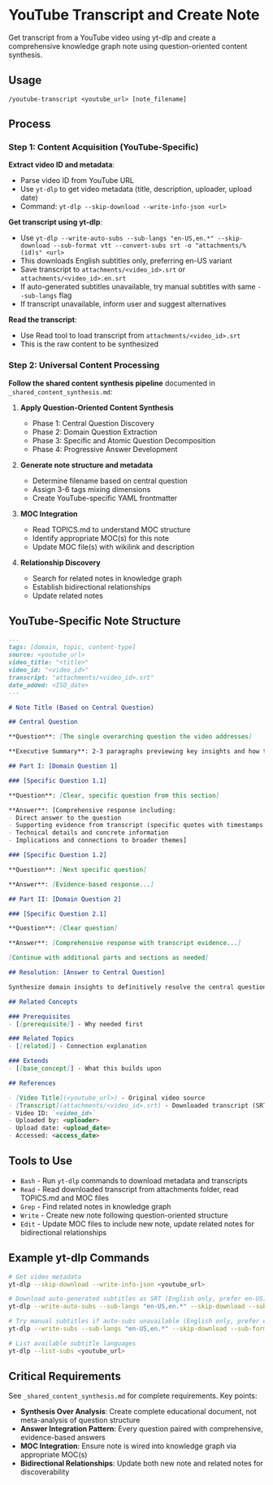 # YouTube Transcript and Create Note

Get transcript from a YouTube video using yt-dlp and create a comprehensive knowledge graph note using question-oriented content synthesis.

## Usage

`/youtube-transcript <youtube_url> [note_filename]`

## Process

### Step 1: Content Acquisition (YouTube-Specific)

**Extract video ID and metadata**:
- Parse video ID from YouTube URL
- Use `yt-dlp` to get video metadata (title, description, uploader, upload date)
- Command: `yt-dlp --skip-download --write-info-json <url>`

**Get transcript using yt-dlp**:
- Use `yt-dlp --write-auto-subs --sub-langs "en-US,en.*" --skip-download --sub-format vtt --convert-subs srt -o "attachments/%(id)s" <url>`
- This downloads English subtitles only, preferring en-US variant
- Save transcript to `attachments/<video_id>.srt` or `attachments/<video_id>.en.srt`
- If auto-generated subtitles unavailable, try manual subtitles with same `--sub-langs` flag
- If transcript unavailable, inform user and suggest alternatives

**Read the transcript**:
- Use Read tool to load transcript from `attachments/<video_id>.srt`
- This is the raw content to be synthesized

### Step 2: Universal Content Processing

**Follow the shared content synthesis pipeline** documented in `_shared_content_synthesis.md`:

1. **Apply Question-Oriented Content Synthesis**
   - Phase 1: Central Question Discovery
   - Phase 2: Domain Question Extraction
   - Phase 3: Specific and Atomic Question Decomposition
   - Phase 4: Progressive Answer Development

2. **Generate note structure and metadata**
   - Determine filename based on central question
   - Assign 3-6 tags mixing dimensions
   - Create YouTube-specific YAML frontmatter

3. **MOC Integration**
   - Read TOPICS.md to understand MOC structure
   - Identify appropriate MOC(s) for this note
   - Update MOC file(s) with wikilink and description

4. **Relationship Discovery**
   - Search for related notes in knowledge graph
   - Establish bidirectional relationships
   - Update related notes

## YouTube-Specific Note Structure

```markdown
---
tags: [domain, topic, content-type]
source: <youtube_url>
video_title: "<title>"
video_id: "<video_id>"
transcript: "attachments/<video_id>.srt"
date_added: <ISO_date>
---

# Note Title (Based on Central Question)

## Central Question

**Question**: [The single overarching question the video addresses]

**Executive Summary**: 2-3 paragraphs previewing key insights and how the video resolves the central question.

## Part I: [Domain Question 1]

### [Specific Question 1.1]

**Question**: [Clear, specific question from this section]

**Answer**: [Comprehensive response including:
- Direct answer to the question
- Supporting evidence from transcript (specific quotes with timestamps if available)
- Technical details and concrete information
- Implications and connections to broader themes]

### [Specific Question 1.2]

**Question**: [Next specific question]

**Answer**: [Evidence-based response...]

## Part II: [Domain Question 2]

### [Specific Question 2.1]

**Question**: [Clear question]

**Answer**: [Comprehensive response with transcript evidence...]

[Continue with additional parts and sections as needed]

## Resolution: [Answer to Central Question]

Synthesize domain insights to definitively resolve the central question posed at the beginning.

## Related Concepts

### Prerequisites
- [[prerequisite]] - Why needed first

### Related Topics
- [[related]] - Connection explanation

### Extends
- [[base_concept]] - What this builds upon

## References

- [Video Title](<youtube_url>) - Original video source
- [Transcript](attachments/<video_id>.srt) - Downloaded transcript (SRT format)
- Video ID: `<video_id>`
- Uploaded by: <uploader>
- Upload date: <upload_date>
- Accessed: <access_date>
```

## Tools to Use

- `Bash` - Run `yt-dlp` commands to download metadata and transcripts
- `Read` - Read downloaded transcript from attachments folder, read TOPICS.md and MOC files
- `Grep` - Find related notes in knowledge graph
- `Write` - Create new note following question-oriented structure
- `Edit` - Update MOC files to include new note, update related notes for bidirectional relationships

## Example yt-dlp Commands

```bash
# Get video metadata
yt-dlp --skip-download --write-info-json <youtube_url>

# Download auto-generated subtitles as SRT (English only, prefer en-US)
yt-dlp --write-auto-subs --sub-langs "en-US,en.*" --skip-download --sub-format vtt --convert-subs srt -o "attachments/%(id)s" <youtube_url>

# Try manual subtitles if auto-subs unavailable (English only, prefer en-US)
yt-dlp --write-subs --sub-langs "en-US,en.*" --skip-download --sub-format vtt --convert-subs srt -o "attachments/%(id)s" <youtube_url>

# List available subtitle languages
yt-dlp --list-subs <youtube_url>
```

## Critical Requirements

See `_shared_content_synthesis.md` for complete requirements. Key points:

- **Synthesis Over Analysis**: Create complete educational document, not meta-analysis of question structure
- **Answer Integration Pattern**: Every question paired with comprehensive, evidence-based answers
- **MOC Integration**: Ensure note is wired into knowledge graph via appropriate MOC(s)
- **Bidirectional Relationships**: Update both new note and related notes for discoverability
